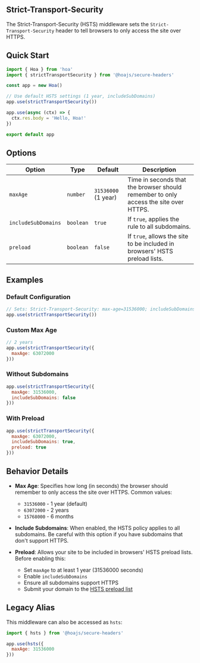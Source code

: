 ## Strict-Transport-Security

The Strict-Transport-Security (HSTS) middleware sets the `Strict-Transport-Security` header to tell browsers to only access the site over HTTPS.

## Quick Start

```js
import { Hoa } from 'hoa'
import { strictTransportSecurity } from '@hoajs/secure-headers'

const app = new Hoa()

// Use default HSTS settings (1 year, includeSubDomains)
app.use(strictTransportSecurity())

app.use(async (ctx) => {
  ctx.res.body = 'Hello, Hoa!'
})

export default app
```

## Options

| Option | Type | Default | Description |
| --- | --- | --- | --- |
| `maxAge` | `number` | `31536000` (1 year) | Time in seconds that the browser should remember to only access the site over HTTPS. |
| `includeSubDomains` | `boolean` | `true` | If `true`, applies the rule to all subdomains. |
| `preload` | `boolean` | `false` | If `true`, allows the site to be included in browsers' HSTS preload lists. |

## Examples

### Default Configuration

```js
// Sets: Strict-Transport-Security: max-age=31536000; includeSubDomains
app.use(strictTransportSecurity())
```

### Custom Max Age

```js
// 2 years
app.use(strictTransportSecurity({
  maxAge: 63072000
}))
```

### Without Subdomains

```js
app.use(strictTransportSecurity({
  maxAge: 31536000,
  includeSubDomains: false
}))
```

### With Preload

```js
app.use(strictTransportSecurity({
  maxAge: 63072000,
  includeSubDomains: true,
  preload: true
}))
```

## Behavior Details

- **Max Age**: Specifies how long (in seconds) the browser should remember to only access the site over HTTPS. Common values:
  - `31536000` - 1 year (default)
  - `63072000` - 2 years
  - `15768000` - 6 months
  
- **Include Subdomains**: When enabled, the HSTS policy applies to all subdomains. Be careful with this option if you have subdomains that don't support HTTPS.

- **Preload**: Allows your site to be included in browsers' HSTS preload lists. Before enabling this:
  - Set `maxAge` to at least 1 year (31536000 seconds)
  - Enable `includeSubDomains`
  - Ensure all subdomains support HTTPS
  - Submit your domain to the [HSTS preload list](https://hstspreload.org/)

## Legacy Alias

This middleware can also be accessed as `hsts`:

```js
import { hsts } from '@hoajs/secure-headers'

app.use(hsts({
  maxAge: 31536000
}))
```
